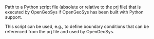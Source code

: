 Path to a Python script file (absolute or relative to the prj file) that is
executed by OpenGeoSys if OpenGeoSys has been built with Python support.

This script can be used, e.g., to define boundary conditions that can be
referenced from the prj file and used by OpenGeoSys.
